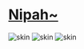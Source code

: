 # [Nipah~](https://link.issou.best/skin/8055)

<img src="https://i.ibb.co/x614kpM/Screenshot-241.png" alt="skin" style="max-width:100%;">

<img src="https://i.ibb.co/6Y7Gpzt/screenshot006.jpg" alt="skin" style="max-width:100%;">

<img src="https://i.ibb.co/0ht8LX5/screenshot009.jpg" alt="skin" style="max-width:100%;">
